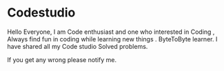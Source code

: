 # Codestudio



Hello Everyone, I am Code enthusiast and one who interested in Coding , Always find fun in coding while learning new things .
ByteToByte learner.
I have shared all my Code studio Solved problems.



If you get any wrong please notify me.

